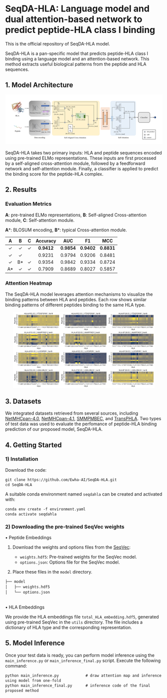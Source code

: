 # SeqDA-HLA: Language model and dual attention-based network to predict peptide-HLA class I binding

This is the official repository of SeqDA-HLA model.

SeqDA-HLA is a pan-specific model that predicts peptide-HLA class I binding using a language model and an attention-based network. This method extracts useful biological patterns from the peptide and HLA sequences.

## 1. Model Architecture
<div style="padding: 20px 20px 10px 20px; margin-bottom: 20px; background-color: white; display: inline-block;">
  <img src="Model.jpg" alt="overview">
</div>
<br/>
SeqDA-HLA takes two primary inputs: HLA and peptide sequences encoded using pre-trained ELMo representations. These inputs are first processed by a self-aligned cross-attention module, followed by a feedforward network and self-attention module. Finally, a classifier is applied to predict the binding score for the peptide-HLA complex.


## 2. Results
### **Evaluation Metrics**
**A**: pre-trained ELMo representations, **B**: Self-aligned Cross-attention module, **C**: Self-attention module.

**A***: BLOSUM encoding, **B***: typical Cross-attention module.

|   A   |   B   |   C   | Accuracy  |   AUC    |   F1     |   MCC    |
|:-----:|:-----:|:-----:|:---------:|:--------:|:--------:|:--------:|
|   ✓   |   ✓   |   ✓   | **0.9412** | **0.9854** | **0.9402** | **0.8831** |
|   ✓   |   ✓   |       |   0.9231  |  0.9794  |  0.9206  |  0.8481  |
|   ✓   |   B*  |   ✓   |   0.9354  |  0.9842   |  0.9334  |  0.8724  |
|   A*  |   ✓   |   ✓   |   0.7909  |  0.8689  |  0.8027  |  0.5857  |

### **Attention Heatmap**
The SeqDA-HLA model leverages attention mechanisms to visualize the binding patterns between HLA and peptides. Each row shows similar binding patterns of different peptides binding to the same HLA type.
<p align="center" style="display: flex; justify-content: center; gap: 0; margin: 0;">
  <img src="out_HLA-A0101.jpg" alt="heatmap" width="30%" style="margin: 0; padding: 0.5;"/>
  <img src="out_HLA-A0201.jpg" alt="heatmap" width="30%" style="margin: 0; padding: 0.5;"/>
  <img src="out_HLA-B1801.jpg" alt="heatmap" width="30%" style="margin: 0; padding: 0.5;"/>
</p>

## 3. Datasets
We integrated datasets retrieved from several sources, including [NetMHCpan-4.0](https://services.healthtech.dtu.dk/suppl/immunology/NetMHCpan-4.0/), [NetMHCpan-4.1](https://services.healthtech.dtu.dk/suppl/immunology/NAR_NetMHCpan_NetMHCIIpan/), [SMMPMBEC](http://tools.iedb.org/mhci/download/), and [TransPHLA](https://github.com/a96123155/TransPHLA-AOMP/tree/master/Dataset). Two types of test data was used to evaluate the perfomance of peptide-HLA binding prediction of our proposed model, SeqDA-HLA.

## 4. Getting Started
### 1) Installation
Download the code:
```
git clone https://github.com/Ewha-AI/SeqDA-HLA.git
cd SeqDA-HLA
```

A suitable conda environment named `seqdahla` can be created and activated with:
```
conda env create -f environment.yaml
conda activate seqdahla
```

### 2) Downloading the pre-trained SeqVec weights

• Peptide Embeddings

 1. Download the weights and options files from the [SeqVec](https://github.com/rostlab/SeqVec):
    - `weights.hdf5`: Pre-trained weights for the SeqVec model.
    - `options.json`: Options file for the SeqVec model.

2. Place these files in the `model` directory.
```bash
├── model
│   ├── weights.hdf5
│   └── options.json
```
<br/>
• HLA Embeddings

We provide the HLA embeddings file `total_HLA_embedding.hdf5`, generated using pre-trained SeqVec in the `utils` directory.
The file includes a dictionary of HLA type and the corresponding representation.

## 5. Model Inference
Once your test data is ready, you can perform model inference using the `main_inference.py` or `main_inference_final.py` script. Execute the following command:

```
python main_inference.py            # draw attention map and inference using model from one-fold
python main_inference_final.py      # inference code of the final proposed method
```
